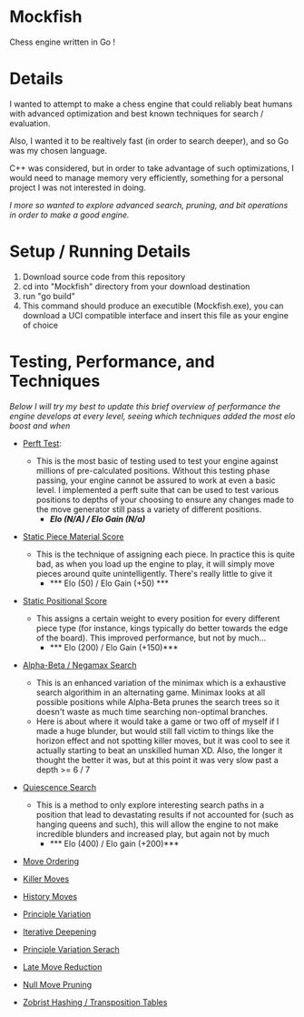 # Mockfish
Chess engine written in Go !

# Details
I wanted to attempt to make a chess engine that could reliably beat humans
with advanced optimization and best known techniques for search / evaluation.

Also, I wanted it to be realtively fast (in order to search deeper), and so Go
was my chosen language. 

C++ was considered, but in order to take advantage of such optimizations, I would need to manage memory very efficiently, something for a personal project I was not interested in doing. 

*I more so wanted to explore advanced search, pruning, and bit operations in order to make a good engine.*

# Setup / Running Details
1. Download source code from this repository
2. cd into "Mockfish" directory from your download destination
3. run "go build"
4. This command should produce an executible (Mockfish.exe), you can download a UCI compatible interface and insert this file as your engine of choice


# Testing, Performance, and Techniques
*Below I will try my best to update this brief overview of performance the engine develops at every level, seeing which techniques added the most elo boost and when*

- [Perft Test](https://www.chessprogramming.org/Perft_Results):
    - This is the most basic of testing used to test your engine against millions of pre-calculated positions. Without this testing phase passing, your engine cannot be assured to work at even a basic level. I implemented a perft suite that can be used to test various positions to depths of your choosing to ensure any changes made to the move generator still pass a variety of different positions.
        - ***Elo (N/A) / Elo Gain (N/a)***

- [Static Piece Material Score](https://www.dailychess.com/rival/programming/evaluation.php)
    - This is the technique of assigning each piece. In practice this is quite bad, as when you load up the engine to play, it will simply move pieces around quite unintelligently. There's really little to give it 
        - *** Elo (50) / Elo Gain (+50) ***

- [Static Positional Score](https://www.dailychess.com/rival/programming/evaluation.php)
    - This assigns a certain weight to every position for every different piece type (for instance, kings typically do better towards the edge of the board). This improved performance, but not by much...
        - *** Elo (200) / Elo Gain (+150)***

- [Alpha-Beta / Negamax Search](https://web.mit.edu/6.034/wwwbob/handout3-fall11.pdf)
    - This is an enhanced variation of the minimax which is a exhaustive search algorithim in an alternating game. Minimax looks at all possible positions while Alpha-Beta prunes the search trees so it doesn't waste as much time searching non-optimal branches. 
    - Here is about where it would take a game or two off of myself if I made a huge blunder, but would still fall victim to things like the horizon effect and not spotting killer moves, but it was cool to see it actually starting to beat an unskilled human XD. Also, the longer it thought the better it was, but at this point it was very slow past a depth >= 6 / 7

- [Quiescence Search]()
    - This is a method to only explore interesting search paths in a position that lead to devastating results if not accounted for (such as hanging queens and such), this will allow the engine to not make incredible blunders and increased play, but again not by much
        - *** Elo (400) / Elo gain (+200)***

- [Move Ordering]()

- [Killer Moves]()


- [History Moves]()


- [Principle Variation]()


- [Iterative Deepening]()


- [Principle Variation Serach]()


- [Late Move Reduction]()


- [Null Move Pruning]()


- [Zobrist Hashing / Transposition Tables]()